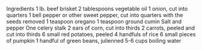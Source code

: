 Ingredients
1 lb. beef brisket
2 tablespoons vegetable oil
1 onion, cut into quarters
1 bell pepper or other sweet pepper, cut into quarters with the seeds removed
1 teaspoon oregano
1 teaspoon ground cumin
Salt and pepper
One celery stalk
2 ears of corn, cut into thirds
2 carrots, peeled and cut into thirds
6 small red potatoes, peeled
4 handfuls of rice
6 small pieces of pumpkin
1 handful of green beans, julienned
5-6 cups boiling water
